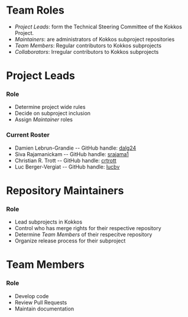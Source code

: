 # Team Roles
- *Project Leads*: form the Technical Steering Committee of the Kokkos Project.
- *Maintainers*: are administrators of Kokkos subproject repositories
- *Team Members*: Regular contributors to Kokkos subprojects
- *Collaborators*: Irregular contributors to Kokkos subprojects

# Project Leads

### Role

- Determine project wide rules
- Decide on subproject inclusion
- Assign *Maintainer* roles

### Current Roster

- Damien Lebrun-Grandie -- GitHub handle: [dalg24](https://github.com/dalg24)
- Siva Rajamanickam -- GitHub handle: [srajama1](https://github.com/srajama1)
- Christian R. Trott -- GitHub handle: [crtrott](https://github.com/crtrott)
- Luc Berger-Vergiat -- GitHub handle: [lucbv](https://github.com/lucbv)

# Repository Maintainers

### Role

- Lead subprojects in Kokkos
- Control who has merge rights for their respective repository
- Determine *Team Members* of their respecitve repository
- Organize release process for their subproject

# Team Members

### Role

- Develop code
- Review Pull Requests
- Maintain documentation
